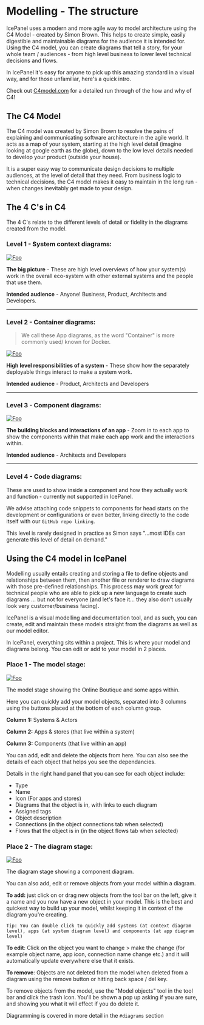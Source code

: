 # Modelling - The structure
IcePanel uses a modern and more agile way to model architecture using the C4 Model - created by Simon Brown. This helps to create simple, easily digestible and maintainable diagrams for the audience it is intended for. Using the C4 model, you can create diagrams that tell a story, for your whole team / audiences - from high level business to lower level technical decisions and flows.

In IcePanel it's easy for anyone to pick up this amazing standard in a visual way, and for those unfamiliar, here's a quick intro.

Check out [C4model.com](http://c4model.com) for a detailed run through of the how and why of C4!

## The C4 Model

The C4 model was created by Simon Brown to resolve the pains of explaining and communicating software architecture in the agile world. It acts as a map of your system, starting at the high level detail (imagine looking at google earth as the globe), down to the low level details needed to develop your product (outside your house).

It is a super easy way to communicate design decisions to multiple audiences, at the level of detail that they need. From business logic to technical decisions, the C4 model makes it easy to maintain in the long run - when changes inevitably get made to your design.

## The 4 C's in C4

The 4 C's relate to the different levels of detail or fidelity in the diagrams created from the model. 

### Level 1 - System context diagrams:

<a href="https://imgur.com/547g5Q7" rel="Level 1 of the C4 Model - Context diagram">![Foo](https://imgur.com/547g5Q7.png)</a> 

**The big picture** - These are high level overviews of how your system(s) work in the overall eco-system with other external systems and the people that use them.

**Intended audience** - Anyone! Business, Product, Architects and Developers.

---

### Level 2 - Container diagrams:

> We call these App diagrams, as the word "Container" is more commonly used/ known for Docker.

<a href="https://imgur.com/kND2duF" rel="Level 2 of the C4 Model - App / Container diagrams">![Foo](https://imgur.com/kND2duF.png)</a> 

**High level responsibilities of a system** - These show how the separately deployable things interact to make a system work.

**Intended audience** - Product, Architects and Developers

---

### Level 3 - Component diagrams:

<a href="https://imgur.com/wI6Rg9G" rel="Level 3 of the C4 Model - Component diagrams">![Foo](https://imgur.com/wI6Rg9G.png)</a> 

**The building blocks and interactions of an app** - Zoom in to each app to show the components within that make each app work and the interactions within.

**Intended audience** - Architects and Developers

---

### Level 4 - Code diagrams:

These are used to show inside a component and how they actually work and function - currently not supported in IcePanel.

We advise attaching code snippets to components for head starts on the development or configurations or even better, linking directly to the code itself with our `GitHub repo linking`.

This level is rarely designed in practice as Simon says "...most IDEs can generate this level of detail on demand."

## Using the C4 model in IcePanel

Modelling usually entails creating and storing a file to define objects and relationships between them, then another file or renderer to draw diagrams with those pre-defined relationships. This process may work great for technical people who are able to pick up a new language to create such diagrams ... but not for everyone (and let's face it... they also don't usually look very customer/business facing).

IcePanel is a visual modelling and documentation tool, and as such, you can create, edit and maintain these models straight from the diagrams as well as our model editor.

In IcePanel, everything sits within a project. This is where your model and diagrams belong. You can edit or add to your model in 2 places.

### Place 1 - The model stage:

<a href="https://imgur.com/TOXMogt" rel="IcePanel modelling canvas">![Foo](https://imgur.com/TOXMogt.png)</a> 

The model stage showing the Online Boutique and some apps within.

Here you can quickly add your model objects, separated into 3 columns using the buttons placed at the bottom of each column group.

**Column 1:** Systems & Actors

**Column 2:** Apps & stores (that live within a system)

**Column 3:** Components (that live within an app)

You can add, edit and delete the objects from here. You can also see the details of each object that helps you see the dependancies. 

Details in the right hand panel that you can see for each object include:

- Type
- Name
- Icon (For apps and stores)
- Diagrams that the object is in, with links to each diagram
- Assigned tags
- Object description
- Connections (in the object connections tab when selected)
- Flows that the object is in (in the object flows tab when selected)

### Place 2 - The diagram stage:

<a href="https://imgur.com/SScD4S5" rel="IcePanel Diagramming canvas">![Foo](https://imgur.com/SScD4S5.png)</a> 

The diagram stage showing a component diagram.

You can also add, edit or remove objects from your model within a diagram.

**To add:** just click on or drag new objects from the tool bar on the left, give it a name and you now have a new object in your model. This is the best and quickest way to build up your model, whilst keeping it in context of the diagram you're creating. 

`Tip: You can double click to quickly add systems (at context diagram level), apps (at system diagram level) and components (at app diagram level)`

**To edit**: Click on the object you want to change > make the change (for example object name, app icon, connection name change etc.) and it will automatically update everywhere else that it exists.

**To remove**: Objects are not deleted from the model when deleted from a diagram using the remove button or hitting back space / del key.

To remove objects from the model, use the "Model objects" tool in the tool bar and click the trash icon. You'll be shown a pop up asking if you are sure, and showing you what it will effect if you do delete it.

Diagramming is covered in more detail in the `#diagrams` section
